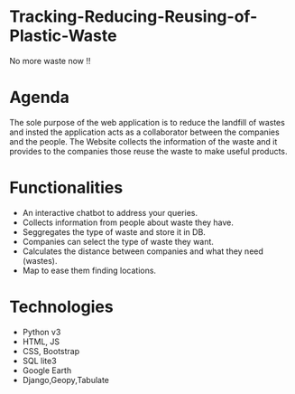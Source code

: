 # Tracking-Reducing-Reusing-of-Plastic-Waste
No more waste now !!

# Agenda
The sole purpose of the web application is to reduce the landfill of wastes and insted the application acts as a collaborator between the companies and the people.
The Website collects the information of the waste and it provides to the companies those reuse the waste to make useful products.

# Functionalities
* An interactive chatbot to address your queries.
* Collects information from people about waste they have.
* Seggregates the type of waste and store it in DB.
* Companies can select the type of waste they want.
* Calculates the distance between companies and what they need (wastes).
* Map to ease them finding locations.

# Technologies
* Python v3
* HTML, JS
* CSS, Bootstrap
* SQL lite3
* Google Earth
* Django,Geopy,Tabulate
